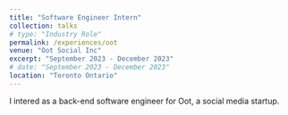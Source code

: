 ```yaml
---
title: "Software Engineer Intern"
collection: talks
# type: "Industry Role"
permalink: /experiences/oot
venue: "Oot Social Inc"
excerpt: "September 2023 - December 2023"
# date: "September 2023 - December 2023"
location: "Toronto Ontario"
---
```


I intered as a back-end software engineer for Oot, a social media startup.
